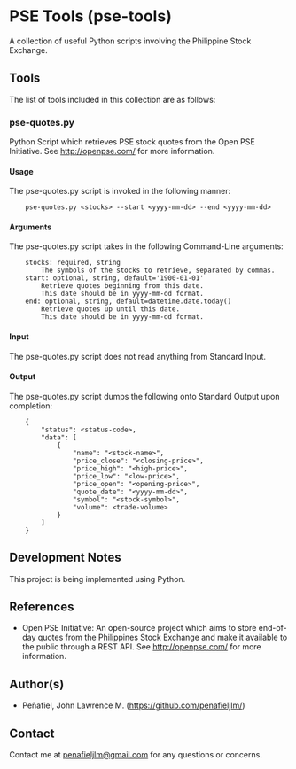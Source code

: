 # PSE Tools (pse-tools)
A collection of useful Python scripts involving the Philippine Stock Exchange.

## Tools
The list of tools included in this collection are as follows:

### pse-quotes.py
Python Script which retrieves PSE stock quotes from the Open PSE Initiative.
See http://openpse.com/ for more information.

#### Usage
The pse-quotes.py script is invoked in the following manner:
```
    pse-quotes.py <stocks> --start <yyyy-mm-dd> --end <yyyy-mm-dd>
```
#### Arguments
The pse-quotes.py script takes in the following Command-Line arguments:
```
    stocks: required, string
        The symbols of the stocks to retrieve, separated by commas.
    start: optional, string, default='1900-01-01'
        Retrieve quotes beginning from this date.
        This date should be in yyyy-mm-dd format.
    end: optional, string, default=datetime.date.today()
        Retrieve quotes up until this date.
        This date should be in yyyy-mm-dd format.
```

#### Input
The pse-quotes.py script does not read anything from Standard Input.
    
#### Output
The pse-quotes.py script dumps the following onto Standard Output upon completion:
```
    {
        "status": <status-code>,
        "data": [
            {
                "name": "<stock-name>",
                "price_close": "<closing-price>",
                "price_high": "<high-price>",
                "price_low": "<low-price>",
                "price_open": "<opening-price>",
                "quote_date": "<yyyy-mm-dd>",
                "symbol": "<stock-symbol>",
                "volume": <trade-volume>
            }
        ]
    }
```

## Development Notes
This project is being implemented using Python.

## References
* Open PSE Initiative: An open-source project which aims to store end-of-day quotes from the Philippines Stock Exchange and make it available to the public through a REST API. See http://openpse.com/ for more information.

## Author(s)
* Peñafiel, John Lawrence M. (https://github.com/penafieljlm/)

## Contact
Contact me at penafieljlm@gmail.com for any questions or concerns.

